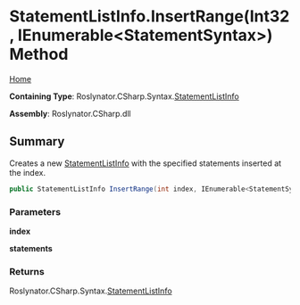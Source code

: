 <a name="_top"></a>

# StatementListInfo\.InsertRange\(Int32, IEnumerable\<StatementSyntax>\) Method

[Home](../../../../../README.md#_top)

**Containing Type**: Roslynator\.CSharp\.Syntax\.[StatementListInfo](../README.md#_top)

**Assembly**: Roslynator\.CSharp\.dll

## Summary

Creates a new [StatementListInfo](../README.md#_top) with the specified statements inserted at the index\.

```csharp
public StatementListInfo InsertRange(int index, IEnumerable<StatementSyntax> statements)
```

### Parameters

**index**

**statements**

### Returns

Roslynator\.CSharp\.Syntax\.[StatementListInfo](../README.md#_top)

